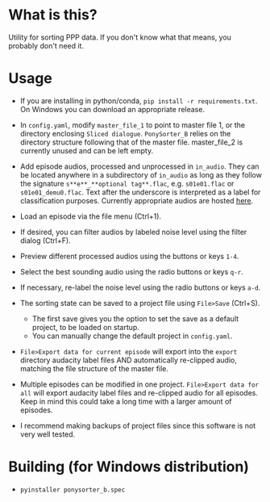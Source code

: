# What is this?
Utility for sorting PPP data. If you don't know what that means, you probably
don't need it.

# Usage
* If you are installing in python/conda, `pip install -r requirements.txt`. On
  Windows you can download an appropriate release.
* In `config.yaml`, modify `master_file_1` to point to master file 1, or the
  directory enclosing `Sliced dialogue`. `PonySorter_B` relies on the directory
  structure following that of the master file. master_file_2 is currently unused
  and can be left empty.

* Add episode audios, processed and unprocessed in `in_audio`. They can be
  located anywhere in a subdirectory of `in_audio` as long as they follow the
  signature `s**e**_**optional tag**.flac`, e.g. `s01e01.flac` or
  `s01e01_demu0.flac`. Text after the underscore is interpreted as a label for
  classification purposes. Currently appropriate audios are hosted [here](https://drive.google.com/drive/folders/1CY2c7oW3KRPsyta-EyTlpvo8zeccQjCy).
* Load an episode via the file menu (Ctrl+1).
* If desired, you can filter audios by labeled noise level using the filter dialog (Ctrl+F).
* Preview different processed audios using the buttons or keys `1-4`.
* Select the best sounding audio using the radio buttons or keys `q-r`.
* If necessary, re-label the noise level using the radio buttons or keys `a-d`.
* The sorting state can be saved to a project file using `File>Save` (Ctrl+S).
    * The first save gives you the option to set the save as a default project,
      to be loaded on startup.
    * You can manually change the default project in `config.yaml`.
* `File>Export data for current episode` will export into the `export` directory
  audacity label files AND automatically re-clipped audio, matching the file
  structure of the master file.
* Multiple episodes can be modified in one project. `File>Export data for all`
  will export audacity label files and re-clipped audio for all episodes. Keep
  in mind this could take a long time with a larger amount of episodes.
* I recommend making backups of project files since this software is not very
  well tested.

# Building (for Windows distribution)
* `pyinstaller ponysorter_b.spec`
